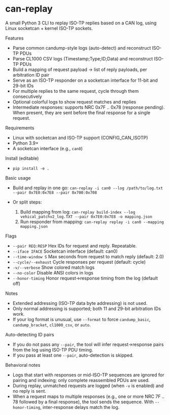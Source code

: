 can-replay
==========

A small Python 3 CLI to replay ISO-TP replies based on a CAN log, using Linux socketcan + kernel ISO-TP sockets.

Features
- Parse common candump-style logs (auto-detect) and reconstruct ISO-TP PDUs
- Parse CL1000 CSV logs (Timestamp;Type;ID;Data) and reconstruct ISO-TP PDUs
- Build a mapping of request payload → list of reply payloads, per arbitration ID pair
- Serve as an ISO-TP responder on a socketcan interface for 11-bit and 29-bit IDs
- For multiple replies to the same request, cycle through them consecutively
- Optional colorful logs to show request matches and replies
 - Intermediate responses: supports NRC 0x7F .. 0x78 (response pending). When present, they are sent before the final response for a single request.

Requirements
- Linux with socketcan and ISO-TP support (CONFIG_CAN_ISOTP)
- Python 3.9+
- A socketcan interface (e.g., `can0`)

Install (editable)
- `pip install -e .`

Basic usage
- Build and replay in one go:
  `can-replay -i can0 --log /path/to/log.txt --pair 0x7E0:0x7E8 --pair 0x700:0x708`

- Or split steps:
  1) Build mapping from log:
     `can-replay build-index --log vehical_patchv2_log.TXT --pair 0x7E0:0x7E8 -o mapping.json`
  2) Run responder from mapping:
     `can-replay replay -i can0 --mapping mapping.json`

Flags
- `--pair REQ:RESP`  Hex IDs for request and reply. Repeatable.
- `--iface IFACE`    Socketcan interface (default: can0)
- `--time-window S`  Max seconds from request to match reply (default: 2.0)
- `--cycle/--exhaust` Cycle responses per request (default: cycle)
- `-v/--verbose`     Show colored match logs
- `--no-color`       Disable ANSI colors in logs
 - `--honor-timing`  Honor request→response timing from the log (default off)

Notes
- Extended addressing (ISO-TP data byte addressing) is not used.
- Only normal addressing is supported; both 11 and 29-bit arbitration IDs work.
- If your log format is unusual, use `--format` to force `candump_basic`, `candump_bracket`, `cl1000_csv`, or `auto`.

Auto-detecting ID pairs
- If you do not pass any `--pair`, the tool will infer request→response pairs from the log using ISO-TP PDU timing.
- If you pass at least one `--pair`, auto-detection is skipped.

Behavioral notes
- Logs that start with responses or mid-ISO-TP sequences are ignored for pairing and indexing; only complete reassembled PDUs are used.
- During replay, unmatched requests are logged (when `-v` is enabled) and no reply is sent.
 - When a request maps to multiple responses (e.g., one or more NRC 7F .. 78 followed by a final response), the tool sends the sequence. With `--honor-timing`, inter-response delays match the log.
